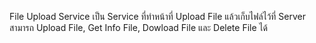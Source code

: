 File Upload Service เป็น Service ที่ทำหน้าที่ Upload File แล้วเก็บไฟล์ไว้ที่ Server สามารถ Upload File, Get Info File, Dowload File และ Delete File ได้
